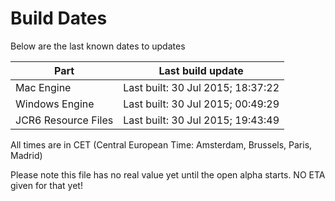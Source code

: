 # Build Dates

Below are the last known dates to updates

Part | Last build update
-----|-----
Mac Engine | Last built: 30 Jul 2015; 18:37:22
Windows Engine | Last built: 30 Jul 2015; 00:49:29
JCR6 Resource Files | Last built: 30 Jul 2015; 19:43:49
All times are in CET (Central European Time: Amsterdam, Brussels, Paris, Madrid)


Please note this file has no real value yet until the open alpha starts. NO ETA given for that yet!

